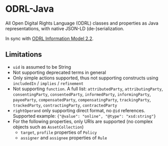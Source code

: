 # ODRL-Java
All Open Digital Rights Language (ODRL) classes and properties as Java representations, with native JSON-LD (de-)serialization.

In sync with [ODRL Information Model 2.2](https://www.w3.org/TR/2018/REC-odrl-model-20180215/).

## Limitations
- `uid` is assumed to be String
- Not supporting deprecated terms in general 
- Only simple actions supported, thus not supporting constructs using `includedIn` / `implies` / `refinement`
- Not supporting `function`. A full list: `attributedParty`, `attributingParty`, `consentingParty`, `consentedParty`, `informedParty`, `informingParty`, `payeeParty`, `compensatedParty`, `compensatingParty`, `trackingParty`, `trackedParty`, `contractingParty`, `contractedParty`
- `rightOperand` only supporting direct format, no `@id` references. Supported example: `{"@value": "online", "@type": "xsd:string"}`
- For the following properties, only URIs are supported (no complex objects such as `AssetCollection`)
  - `target`, `profile` properties of `Policy`
  - `assigner` and `assignee` properties of `Rule`